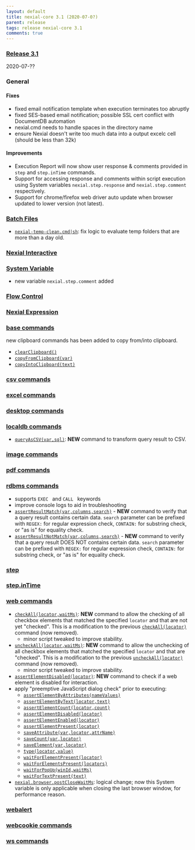 ```yaml
---
layout: default
title: nexial-core 3.1 (2020-07-0?)
parent: release
tags: release nexial-core 3.1
comments: true
---
```


### <a href="https://github.com/nexiality/nexial-core/releases/tag/nexial-core-v3.1_???" class="external-link" target="_nexial_link">Release 3.1</a>
2020-07-??


### General
#### Fixes
- fixed email notification template when execution terminates too abruptly
- fixed SES-based email notification; possible SSL cert conflict with DocumentDB automation 
- nexial.cmd needs to handle spaces in the directory name
- ensure Nexial doesn't write too much data into a output excelc cell (should be less than 32k)
#### Improvements
- Execution Report will now show user response & comments provided in `step` and `step.inTime` commands.
- Support for accessing response and comments within script execution using System variables `nexial.step.response` and `nexial.step.comment` respectively.
- Support for chrome/firefox web driver auto update when browser updated to lower version (not latest).


### [Batch Files](../userguide/BatchFiles)
- [`nexial-temp-clean.cmd|sh`](../userguide/BatchFiles#nexial-temp-clean): fix logic to evaluate temp folders that 
  are more than a day old.


### [Nexial Interactive](../interactive)


### [System Variable](../systemvars)
- new variable `nexial.step.comment` added


### [Flow Control](../flowcontrols)


### [Nexial Expression](../expressions)


### [base commands](../commands/base)
new clipboard commands has been added to copy from/into clipboard.
- [`clearClipboard()`](../commands/base/clearClipboard())
- [`copyFromClipboard(var)`](../commands/base/copyFromClipboard(var))
- [`copyIntoClipboard(text)`](../commands/base/copyIntoClipboard(text))

### [csv commands](../commands/csv)


### [excel commands](../commands/excel)


### [desktop commands](../commands/desktop)


### [localdb commands](../commands/localdb)
- [`queryAsCSV(var,sql)`](../commands/localdb/queryAsCSV(var,sql)): **NEW** command to transform query result to CSV.


### [image commands](../commands/image)


### [pdf commands](../commands/pdf)


### [rdbms commands](../commands/rdbms)
- supports `EXEC ` and `CALL ` keywords
- improve console logs to aid in troubleshooting
- [`assertResultMatch(var,columns,search)`](../commands/rdbms/assertResultMatch(var,columns,search)) - **NEW** command 
  to verify that a query result contains certain data. `search` parameter can be prefixed with `REGEX:` for regular 
  expression check, `CONTAIN:` for substring check, or "as is" for equality check.
- [`assertResultNotMatch(var,columns,search)`](../commands/rdbms/assertResultNotMatch(var,columns,search)) - **NEW** 
  command to verify that a query result DOES NOT contains certain data. `search` parameter can be prefixed with 
  `REGEX:` for regular expression check, `CONTAIN:` for substring check, or "as is" for equality check. 


### [step](../commands/step) 


### [step.inTime](../commands/step.inTime) 


### [web commands](../commands/web)
- [`checkAll(locator,waitMs)`](../commands/web/checkAll(locator,waitMs)): **NEW** command to allow the checking of all 
  checkbox elements that matched the specified `locator` and that are not yet "checked". This is a modification to
  the previous [`checkAll(locator)`](../commands/web/checkAll(locator)) command (now removed).
  - minor script tweaked to improve stability.
- [`uncheckAll(locator,waitMs)`](../commands/web/uncheckAll(locator,waitMs)): **NEW** command to allow the unchecking of 
  all checkbox elements that matched the specified `locator` and that are "checked". This is a modification to
  the previous [`uncheckAll(locator)`](../commands/web/checkAll(locator)) command (now removed).
  - minor script tweaked to improve stability.
- [`assertElementDisabled(locator)`](../commands/web/assertElementDisabled(locator)): **NEW** command to check if a web
  element is disabled for interaction.
- apply "preemptive JavaScript dialog check" prior to executing:
  - [`assertElementByAttributes(nameValues)`](../commands/web/assertElementByAttributes(nameValues))
  - [`assertElementByText(locator,text)`](../commands/web/assertElementByText(locator,text))
  - [`assertElementCount(locator,count)`](../commands/web/assertElementCount(locator,count))
  - [`assertElementDisabled(locator)`](../commands/web/assertElementDisabled(locator))
  - [`assertElementEnabled(locator)`](../commands/web/assertElementEnabled(locator))
  - [`assertElementPresent(locator)`](../commands/web/assertElementPresent(locator))
  - [`saveAttribute(var,locator,attrName)`](../commands/web/saveAttribute(var,locator,attrName))
  - [`saveCount(var,locator)`](../commands/web/saveCount(var,locator))
  - [`saveElement(var,locator)`](../commands/web/saveElement(var,locator))
  - [`type(locator,value)`](../commands/web/type(locator,value))
  - [`waitForElementPresent(locator)`](../commands/web/waitForElementPresent(locator))
  - [`waitForElementsPresent(locators)`](../commands/web/waitForElementsPresent(locators))
  - [`waitForPopUp(winId,waitMs)`](../commands/web/waitForPopUp(winId,waitMs))
  - [`waitForTextPresent(text)`](../commands/web/waitForTextPresent(text))
- [`nexial.browser.postCloseWaitMs`](../systemvars/index#nexial.browser.postCloseWaitMs): logical change; now this 
  System variable is only applicable when closing the last browser window, for performance reason.



### [webalert](../commands/webalert)


### [webcookie commands](../commands/webcookie)


### [ws commands](../commands/ws)
